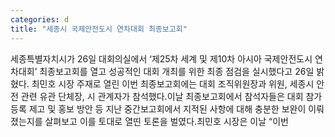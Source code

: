 ```yaml
---
categories: d
title: "세종시 국제안전도시 연차대회 최종보고회"
---
```

세종특별자치시가 26일 대회의실에서 &lsquo;제25차 세계 및 제10차 아시아 국제안전도시 연차대회&rsquo; 최종보고회를 열고 성공적인 대회 개최를 위한 최종 점검을 실시했다고 26일 밝혔다. 최민호 시장 주재로 열린 이번 최종보고회에는 대회 조직위원장과 위원, 세종시 안전 관련 유관 단체장, 시 관계자가 참석했다.이날 최종보고회에서 참석자들은 대회 참가 등록 제고 및 홍보 방안 등 지난 중간보고회에서 지적된 사항에 대해 충분한 보완이 이뤄졌는지를 살펴보고 이를 토대로 열띤 토론을 벌였다.최민호 시장은 이날 &ldquo;이번